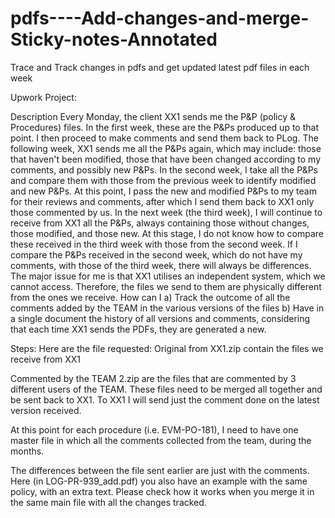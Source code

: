 # pdfs----Add-changes-and-merge-Sticky-notes-Annotated
Trace and Track changes in pdfs and get updated latest pdf files in each week 

Upwork Project:

Description
Every Monday, the client XX1 sends me the P&P (policy & Procedures) files.
In the first week, these are the P&Ps produced up to that point. I then proceed to make comments and send them back to PLog. The following week, XX1 sends me all the P&Ps again, which may include: those that haven't been modified, those that have been changed according to my comments, and possibly new P&Ps. In the second week, I take all the P&Ps and compare them with those from the previous week to identify modified and new P&Ps. At this point, I pass the new and modified P&Ps to my team for their reviews and comments, after which I send them back to XX1 only those commented by us. In the next week (the third week), I will continue to receive from XX1 all the P&Ps, always containing those without changes, those modified, and those new. At this stage, I do not know how to compare these received in the third week with those from the second week.
If I compare the P&Ps received in the second week, which do not have my comments, with those of the third week, there will always be differences.
The major issue for me is that XX1 utilises an independent system, which we cannot access. Therefore, the files we send to them are physically different from the ones we receive. How can I a) Track the outcome of all the comments added by the TEAM in the various versions of the files b) Have in a single document the history of all versions and comments, considering that each time XX1 sends the PDFs, they are generated a new. 

Steps:
Here are the file requested: Original from XX1.zip contain the files we receive from XX1

Commented by the TEAM 2.zip are the files that are commented by 3 different users of the TEAM. These files need to be merged all together and be sent back to XX1. To XX1 I will send just the comment done on the latest version received.

At this point for each procedure (i.e. EVM-PO-181), I need to have one master file in which all the comments collected from the team, during the months.

The differences between the file sent earlier are just with the comments. Here (in LOG-PR-939_add.pdf) you also have an example with the same policy, with an extra text. Please check how it works when you merge it in the same main file with all the changes tracked.
